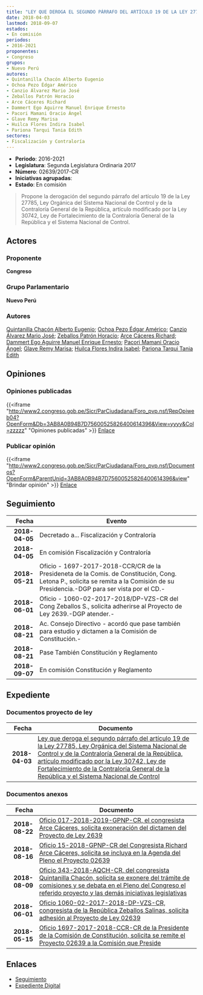 ```yaml
---
title: "LEY QUE DEROGA EL SEGUNDO PÁRRAFO DEL ARTÍCULO 19 DE LA LEY 27785, LEY ORGÁNICA DEL SISTEMA NACIONAL DE CONTROL Y DE LA CONTRALORÍA GENERAL DE LA REPÚBLICA, ARTÍCULO MODIFICADO POR LA LEY 30742, LEY DE FORTALECIMIENTO DE LA CONTRALORÍA GENERAL DE LA REPÚBLICA Y EL SISTEMA NACIONAL DE CONTROL"
date: 2018-04-03
lastmod: 2018-09-07
estados:
- En comisión
periodos:
- 2016-2021
proponentes:
- Congreso
grupos:
- Nuevo Perú
autores:
- Quintanilla Chacón Alberto Eugenio
- Ochoa Pezo Édgar Américo
- Canzio Álvarez Mario José
- Zeballos Patrón Horacio
- Arce Cáceres Richard
- Dammert Ego Aguirre Manuel Enrique Ernesto
- Pacori Mamani Oracio Ángel
- Glave Remy Marisa
- Huilca Flores Indira Isabel
- Pariona Tarqui Tania Edith
sectores:
- Fiscalización y Contraloría
---
```

- **Periodo**: 2016-2021
- **Legislatura**: Segunda Legislatura Ordinaria 2017
- **Número**: 02639/2017-CR
- **Iniciativas agrupadas**: 
- **Estado**: En comisión

> Propone la derogación del segundo párrafo del artículo 19 de la Ley 27785, Ley Orgánica del Sistema Nacional de Control y de la Contraloría General de la República, artículo modificado por la Ley 30742, Ley de Fortalecimiento de la Contraloría General de la República y el Sistema Nacional de Control.


## Actores

### Proponente

**Congreso**

### Grupo Parlamentario

**Nuevo Perú**

### Autores

[Quintanilla Chacón Alberto Eugenio](mailto:mailto:aquintanilla@congreso.gob.pe); [Ochoa Pezo Édgar Américo](mailto:mailto:eochoa@congreso.gob.pe); [Canzio Álvarez Mario José](mailto:mailto:mcanzio@congreso.gob.pe); [Zeballos Patrón Horacio](mailto:mailto:hzeballos@congreso.gob.pe); [Arce Cáceres Richard](mailto:mailto:rarce@congreso.gob.pe); [Dammert Ego Aguirre Manuel Enrique Ernesto](mailto:mailto:mdammert@congreso.gob.pe); [Pacori Mamani Oracio Ángel](mailto:mailto:opacori@congreso.gob.pe); [Glave Remy Marisa](mailto:mailto:mglave@congreso.gob.pe); [Huilca Flores Indira Isabel](mailto:mailto:ihuilca@congreso.gob.pe); [Pariona Tarqui Tania Edith](mailto:mailto:tpariona@congreso.gob.pe)

## Opiniones

### Opiniones publicadas

{{<iframe "http://www2.congreso.gob.pe/Sicr/ParCiudadana/Foro_pvp.nsf/RepOpiweb04?OpenForm&Db=3AB8A0B94B7D75600525826400614396&View=yyyy&Col=zzzzz" "Opiniones publicadas" >}}
[Enlace](http://www2.congreso.gob.pe/Sicr/ParCiudadana/Foro_pvp.nsf/RepOpiweb04?OpenForm&Db=3AB8A0B94B7D75600525826400614396&View=yyyy&Col=zzzzz)

### Publicar opinión

{{<iframe "http://www2.congreso.gob.pe/Sicr/ParCiudadana/Foro_pvp.nsf/Documentos?OpenForm&ParentUnid=3AB8A0B94B7D75600525826400614396&view" "Brindar opinión" >}}
[Enlace](http://www2.congreso.gob.pe/Sicr/ParCiudadana/Foro_pvp.nsf/Documentos?OpenForm&ParentUnid=3AB8A0B94B7D75600525826400614396&view)


## Seguimiento

| Fecha | Evento |
|------:|--------|
| **2018-04-05** | Decretado a... Fiscalización y Contraloría |
| **2018-04-05** | En comisión Fiscalización y Contraloría |
| **2018-05-21** | Oficio - 1697-2017-2018-CCR/CR de la Presideneta de la Comis. de Constitución, Cong. Letona P., solicita se remita a la Comisión de su Presidencia.-DGP para ser vista por el CD.- |
| **2018-06-01** | Oficio - 1060-02-2017-2018/DP-VZS-CR del Cong Zeballos S., solicita adherirse al Proyecto de Ley 2639.-DGP atender.- |
| **2018-08-21** | Ac. Consejo Directivo - acordó que pase también para estudio y dictamen a la Comisión de Constitución.- |
| **2018-08-21** | Pase También Constitución y Reglamento |
| **2018-09-07** | En comisión Constitución y Reglamento |

## Expediente

### Documentos proyecto de ley

| Fecha | Documento |
|------:|-----------|
| **2018-04-03** | [Ley que deroga el segundo párrafo del artículo 19 de la Ley 27785, Ley Orgánica del Sistema Nacional de Control y de la Contraloría General de la República, artículo modificado por la Ley 30742, Ley de Fortalecimiento de la Contraloría General de la República y el Sistema Nacional de Control](http://www.leyes.congreso.gob.pe/Documentos/2016_2021/Proyectos_de_Ley_y_de_Resoluciones_Legislativas/PL0263920180403..pdf) |

### Documentos anexos

| Fecha | Documento |
|------:|-----------|
| **2018-08-22** | [Oficio 017-2018-2019-GPNP-CR, el congresista Arce Cáceres, solicita exoneración del dictamen del Proyecto de Ley 2639](http://www.leyes.congreso.gob.pe/Documentos/2016_2021/Oficios/Grupos_Parlamentarios/OFICIO-017-2018-2019-GPNP-CR.PDF) |
| **2018-08-16** | [Oficio 15-2018-GPNP-CR del Congresista Richard Arce Cáceres, solicita se incluya en la Agenda del Pleno el Proyecto 02639](http://www.leyes.congreso.gob.pe/Documentos/2016_2021/Oficios/Congresistas/OFICIO-15-2018-GPNP-CR.pdf) |
| **2018-08-09** | [Oficio 343-2018-AQCH-CR, del congresista Quintanilla Chacón, solicita se exonere del trámite de comisiones y se debata en el Pleno del Congreso el referido proyecto y las demás iniciativas legislativas](http://www.leyes.congreso.gob.pe/Documentos/2016_2021/Oficios/Congresistas/OFICIO-343-2018-AQCH-CR.pdf) |
| **2018-06-01** | [Oficio 1060-02-2017-2018-DP-VZS-CR, congresista de la República Zeballos Salinas, solicita adhesión al Proyecto de Ley 02639](http://www.leyes.congreso.gob.pe/Documentos/2016_2021/Adhesiones/Proyectos_de_Ley/OFICIO-1060-02-2017-2018-DP-VZS-CR.PDF) |
| **2018-05-15** | [Oficio 1697-2017-2018-CCR-CR de la Presidente de la Comisión de Constitución, solicita se remite el Proyecto 02639 a la Comisión que Preside](http://www.leyes.congreso.gob.pe/Documentos/2016_2021/Oficios/Comisiones_Ordinarias/OFICIO-1697-2017-2018-CCR-CR.pdf) |

## Enlaces

- [Seguimiento](http://www2.congreso.gob.pe/Sicr/TraDocEstProc/CLProLey2016.nsf/f7fff46988ca05b1052578e100829cc7/1519e964052b57d0052582640074e520?OpenDocument)
- [Expediente Digital](http://www2.congreso.gob.pe/Sicr/TraDocEstProc/CLProLey2016.nsf/f7fff46988ca05b1052578e100829cc7/1519e964052b57d0052582640074e520?OpenDocument&Click=05257FB7005EB655.eb71d0cf91d8294e05256cdf006b5706/$Body/0.1C6C)

